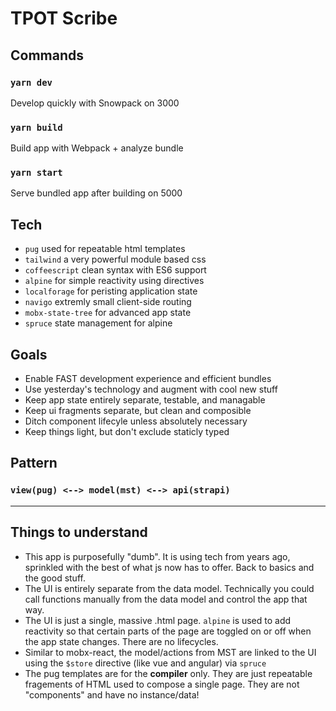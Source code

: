 # TPOT Scribe

## Commands

### `yarn dev`

Develop quickly with Snowpack on 3000

### `yarn build`

Build app with Webpack + analyze bundle

### `yarn start`

Serve bundled app after building on 5000

## Tech

- `pug` used for repeatable html templates
- `tailwind` a very powerful module based css
- `coffeescript` clean syntax with ES6 support
- `alpine` for simple reactivity using directives
- `localforage` for peristing application state
- `navigo` extremly small client-side routing
- `mobx-state-tree` for advanced app state
- `spruce` state management for alpine

## Goals

- Enable FAST development experience and efficient bundles
- Use yesterday's technology and augment with cool new stuff
- Keep app state entirely separate, testable, and managable
- Keep ui fragments separate, but clean and composible
- Ditch component lifecyle unless absolutely necessary
- Keep things light, but don't exclude staticly typed

## Pattern

### `view(pug) <--> model(mst) <--> api(strapi)`

---
## Things to understand

<!-- - Pug is used to help compose repeatable snippets of HTML together into one m -->

- This app is purposefully "dumb". It is using tech from years ago, sprinkled with the best of what js now has to offer. Back to basics and the good stuff.
- The UI is entirely separate from the data model. Technically you could call functions manually from the data model and control the app that way.
- The UI is just a single, massive .html page. `alpine` is used to add reactivity so that certain parts of the page are toggled on or off when the app state changes. There are no lifecycles.
- Similar to mobx-react, the model/actions from MST are linked to the UI using the `$store` directive (like vue and angular) via `spruce`
- The pug templates are for the **compiler** only. They are just repeatable fragements of HTML used to compose a single page. They are not "components" and have no instance/data!
